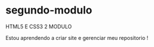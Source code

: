 # segundo-modulo
 HTML5 E CSS3 2 MODULO 

 Estou aprendendo a criar site e gerenciar meu repositorio !
